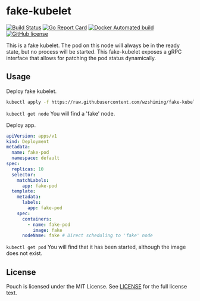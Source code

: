 # fake-kubelet

[![Build Status](https://travis-ci.org/wzshiming/fake-kubelet.svg?branch=master)](https://travis-ci.org/wzshiming/fake-kubelet)
[![Go Report Card](https://goreportcard.com/badge/github.com/wzshiming/fake-kubelet)](https://goreportcard.com/report/github.com/wzshiming/fake-kubelet)
[![Docker Automated build](https://img.shields.io/docker/cloud/automated/wzshiming/fake-kubelet.svg)](https://hub.docker.com/r/wzshiming/fake-kubelet)
[![GitHub license](https://img.shields.io/github/license/wzshiming/fake-kubelet.svg)](https://github.com/wzshiming/fake-kubelet/blob/master/LICENSE)

This is a fake kubelet. The pod on this node will always be in the ready state, but no process will be started. This fake-kubelet exposes a gRPC interface that allows for patching the pod status dynamically.

## Usage

Deploy fake kubelet.

``` bash
kubectl apply -f https://raw.githubusercontent.com/wzshiming/fake-kubelet/master/deploy.yaml
```

`kubectl get node` You will find a 'fake' node.

Deploy app.
``` yaml
apiVersion: apps/v1
kind: Deployment
metadata:
  name: fake-pod
  namespace: default
spec:
  replicas: 10
  selector:
    matchLabels:
      app: fake-pod
  template:
    metadata:
      labels:
        app: fake-pod
    spec:
      containers:
        - name: fake-pod
          image: fake
      nodeName: fake # Direct scheduling to 'fake' node
```

`kubectl get pod` You will find that it has been started, although the image does not exist.

## License

Pouch is licensed under the MIT License. See [LICENSE](https://github.com/wzshiming/fake-kubelet/blob/master/LICENSE) for the full license text.
